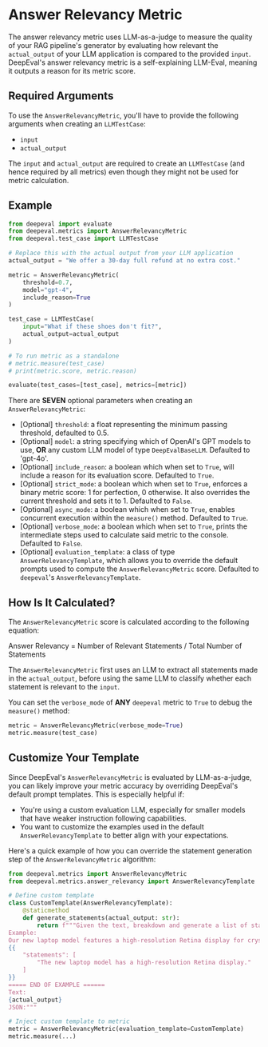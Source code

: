 # Answer Relevancy Metric

The answer relevancy metric uses LLM-as-a-judge to measure the quality of your RAG pipeline's generator by evaluating how relevant the `actual_output` of your LLM application is compared to the provided `input`. DeepEval's answer relevancy metric is a self-explaining LLM-Eval, meaning it outputs a reason for its metric score.

## Required Arguments

To use the `AnswerRelevancyMetric`, you'll have to provide the following arguments when creating an `LLMTestCase`:

- `input`
- `actual_output`

The `input` and `actual_output` are required to create an `LLMTestCase` (and hence required by all metrics) even though they might not be used for metric calculation.

## Example

```python
from deepeval import evaluate
from deepeval.metrics import AnswerRelevancyMetric
from deepeval.test_case import LLMTestCase

# Replace this with the actual output from your LLM application
actual_output = "We offer a 30-day full refund at no extra cost."

metric = AnswerRelevancyMetric(
    threshold=0.7,
    model="gpt-4",
    include_reason=True
)

test_case = LLMTestCase(
    input="What if these shoes don't fit?",
    actual_output=actual_output
)

# To run metric as a standalone
# metric.measure(test_case)
# print(metric.score, metric.reason)

evaluate(test_cases=[test_case], metrics=[metric])
```

There are **SEVEN** optional parameters when creating an `AnswerRelevancyMetric`:

- [Optional] `threshold`: a float representing the minimum passing threshold, defaulted to 0.5.
- [Optional] `model`: a string specifying which of OpenAI's GPT models to use, **OR** any custom LLM model of type `DeepEvalBaseLLM`. Defaulted to 'gpt-4o'.
- [Optional] `include_reason`: a boolean which when set to `True`, will include a reason for its evaluation score. Defaulted to `True`.
- [Optional] `strict_mode`: a boolean which when set to `True`, enforces a binary metric score: 1 for perfection, 0 otherwise. It also overrides the current threshold and sets it to 1. Defaulted to `False`.
- [Optional] `async_mode`: a boolean which when set to `True`, enables concurrent execution within the `measure()` method. Defaulted to `True`.
- [Optional] `verbose_mode`: a boolean which when set to `True`, prints the intermediate steps used to calculate said metric to the console. Defaulted to `False`.
- [Optional] `evaluation_template`: a class of type `AnswerRelevancyTemplate`, which allows you to override the default prompts used to compute the `AnswerRelevancyMetric` score. Defaulted to `deepeval`'s `AnswerRelevancyTemplate`.

## How Is It Calculated?

The `AnswerRelevancyMetric` score is calculated according to the following equation:

Answer Relevancy = Number of Relevant Statements / Total Number of Statements

The `AnswerRelevancyMetric` first uses an LLM to extract all statements made in the `actual_output`, before using the same LLM to classify whether each statement is relevant to the `input`.

You can set the `verbose_mode` of **ANY** `deepeval` metric to `True` to debug the `measure()` method:

```python
metric = AnswerRelevancyMetric(verbose_mode=True)
metric.measure(test_case)
```

## Customize Your Template

Since DeepEval's `AnswerRelevancyMetric` is evaluated by LLM-as-a-judge, you can likely improve your metric accuracy by overriding DeepEval's default prompt templates. This is especially helpful if:

- You're using a custom evaluation LLM, especially for smaller models that have weaker instruction following capabilities.
- You want to customize the examples used in the default `AnswerRelevancyTemplate` to better align with your expectations.

Here's a quick example of how you can override the statement generation step of the `AnswerRelevancyMetric` algorithm:

```python
from deepeval.metrics import AnswerRelevancyMetric
from deepeval.metrics.answer_relevancy import AnswerRelevancyTemplate

# Define custom template
class CustomTemplate(AnswerRelevancyTemplate):
    @staticmethod
    def generate_statements(actual_output: str):
        return f"""Given the text, breakdown and generate a list of statements presented.
Example:
Our new laptop model features a high-resolution Retina display for crystal-clear visuals.
{{
    "statements": [
        "The new laptop model has a high-resolution Retina display."
    ]
}}
===== END OF EXAMPLE ======
Text:
{actual_output}
JSON:"""

# Inject custom template to metric
metric = AnswerRelevancyMetric(evaluation_template=CustomTemplate)
metric.measure(...)
```
